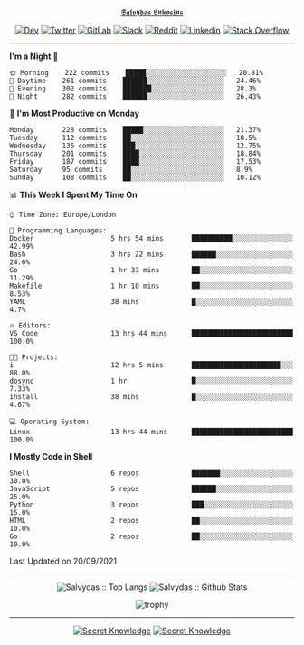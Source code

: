 <div align="center">
  
[𝕾𝖆𝖑𝖛𝖞𝖉𝖆𝖘 𝕷𝖚𝖐𝖔𝖘𝖎𝖚𝖘](https://git.io/JJwwg)
  
[![Dev](https://img.shields.io/badge/-DEV-222222?style=flat-square&logo=dev.to&logoColor=white&link=https://dev.to/sso/)](https://dev.to/sso/)
[![Twitter](https://img.shields.io/badge/-Twitter-222222?style=flat-square&logo=twitter&logoColor=white&link=https://twitter.com/digital_wizz/)](https://twitter.com/digital_wizz/)
[![GitLab](https://img.shields.io/badge/-GitLab-222222?style=flat-square&logo=GitLab&logoColor=white&link=https://gitlab.com/ss-o/)](https://gitlab.com/ss-o/)
[![Slack](https://img.shields.io/badge/-Slack-222222?style=flat-square&logo=Slack&logoColor=white&link=https://digital-teams.slack.com/)](https://digital-teams.slack.com/)
[![Reddit](https://img.shields.io/badge/-Reddit-222222?style=flat-square&logo=Reddit&logoColor=white&link=https://https://www.reddit.com/user/ss-o/)](https://www.reddit.com/user/ss-o/)
[![Linkedin](https://img.shields.io/badge/-LinkedIn-222222?style=flat-square&logo=Linkedin&logoColor=white&link=https://www.linkedin.com/in/digital-clouds/)](https://www.linkedin.com/in/digital-clouds/)
[![Stack Overflow](https://img.shields.io/badge/-Stack%20Overflow-222222?style=flat-square&logo=stack-overflow&logoColor=white&link=https://stackoverflow.com/users/13893752/salvydas-lukosius)](https://stackoverflow.com/users/13893752/salvydas-lukosius)
  
</div>

---

<!--START_SECTION:waka-->
**I'm a Night 🦉** 

```text
🌞 Morning    222 commits    █████░░░░░░░░░░░░░░░░░░░░   20.81% 
🌆 Daytime    261 commits    ██████░░░░░░░░░░░░░░░░░░░   24.46% 
🌃 Evening    302 commits    ███████░░░░░░░░░░░░░░░░░░   28.3% 
🌙 Night      282 commits    ██████░░░░░░░░░░░░░░░░░░░   26.43%

```
📅 **I'm Most Productive on Monday** 

```text
Monday       228 commits    █████░░░░░░░░░░░░░░░░░░░░   21.37% 
Tuesday      112 commits    ██░░░░░░░░░░░░░░░░░░░░░░░   10.5% 
Wednesday    136 commits    ███░░░░░░░░░░░░░░░░░░░░░░   12.75% 
Thursday     201 commits    ████░░░░░░░░░░░░░░░░░░░░░   18.84% 
Friday       187 commits    ████░░░░░░░░░░░░░░░░░░░░░   17.53% 
Saturday     95 commits     ██░░░░░░░░░░░░░░░░░░░░░░░   8.9% 
Sunday       108 commits    ██░░░░░░░░░░░░░░░░░░░░░░░   10.12%

```


📊 **This Week I Spent My Time On** 

```text
⌚︎ Time Zone: Europe/London

💬 Programming Languages: 
Docker                   5 hrs 54 mins       ██████████░░░░░░░░░░░░░░░   42.99% 
Bash                     3 hrs 22 mins       ██████░░░░░░░░░░░░░░░░░░░   24.6% 
Go                       1 hr 33 mins        ██░░░░░░░░░░░░░░░░░░░░░░░   11.29% 
Makefile                 1 hr 10 mins        ██░░░░░░░░░░░░░░░░░░░░░░░   8.53% 
YAML                     38 mins             █░░░░░░░░░░░░░░░░░░░░░░░░   4.7%

🔥 Editors: 
VS Code                  13 hrs 44 mins      █████████████████████████   100.0%

🐱‍💻 Projects: 
i                        12 hrs 5 mins       ██████████████████████░░░   88.0% 
dosync                   1 hr                █░░░░░░░░░░░░░░░░░░░░░░░░   7.33% 
install                  38 mins             █░░░░░░░░░░░░░░░░░░░░░░░░   4.67%

💻 Operating System: 
Linux                    13 hrs 44 mins      █████████████████████████   100.0%

```

**I Mostly Code in Shell** 

```text
Shell                    6 repos             ███████░░░░░░░░░░░░░░░░░░   30.0% 
JavaScript               5 repos             ██████░░░░░░░░░░░░░░░░░░░   25.0% 
Python                   3 repos             ███░░░░░░░░░░░░░░░░░░░░░░   15.0% 
HTML                     2 repos             ██░░░░░░░░░░░░░░░░░░░░░░░   10.0% 
Go                       2 repos             ██░░░░░░░░░░░░░░░░░░░░░░░   10.0%

```



 Last Updated on 20/09/2021
<!--END_SECTION:waka-->

---

<div align=center>

![Salvydas :: Top Langs](https://github-readme-stats.vercel.app/api/top-langs/?username=ss-o&langs_count=8&card_width=300&theme=blue-green&layout=compact)
![Salvydas :: Github Stats](https://github-readme-stats.vercel.app/api?username=ss-o&theme=blue-green&layout=compact&no-frame=true)
 
![trophy](https://github-profile-trophy.vercel.app/?username=ss-o&theme=darkhub&rank=SSS,SS,S,AAA,AA,A,B,C&no-frame=true)

---

[![Secret Knowledge](https://github-readme-stats.vercel.app/api/pin/?username=github&repo=government.github.com&card_width=150&theme=blue-green&layout=compact)](https://github.com/github/government.github.com)
[![Secret Knowledge](https://github-readme-stats.vercel.app/api/pin/?username=ss-o&repo=the-book-of-secret-knowledge&card_width=150&theme=blue-green&layout=compact)](https://github.com/ss-o/the-book-of-secret-knowledge)

</div>
